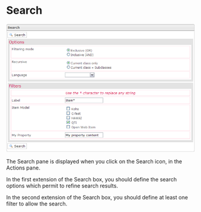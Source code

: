 <!--
parent: 'Manage Items'
created_at: '2012-04-12 16:47:40'
updated_at: '2013-03-13 13:31:28'
authors:
    - 'Jérôme Bogaerts'
contributors:
    - 'Sophie Doublet'
tags:
    - 'Manage Items'
-->

Search
======

![](../resources/search_items.png)

The Search pane is displayed when you click on the Search icon, in the Actions pane.

In the first extension of the Search box, you should define the search options which permit to refine search results.

In the second extension of the Search box, you should define at least one filter to allow the search.


